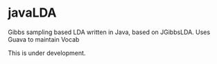 javaLDA
=======

Gibbs sampling based LDA written in Java, based on JGibbsLDA. Uses Guava to maintain Vocab

This is under development.
